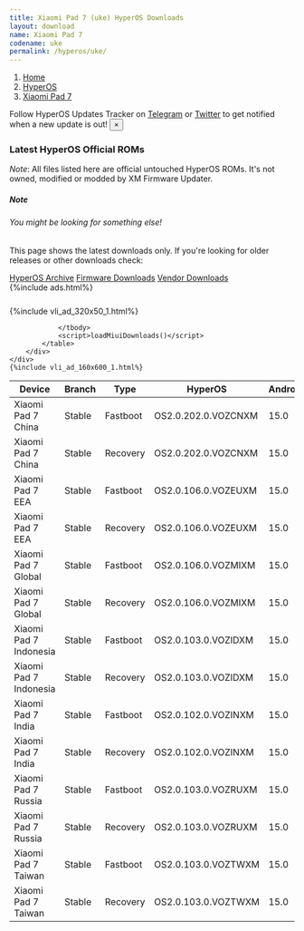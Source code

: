 ```yaml
---
title: Xiaomi Pad 7 (uke) HyperOS Downloads
layout: download
name: Xiaomi Pad 7
codename: uke
permalink: /hyperos/uke/
---
```

<nav aria-label="breadcrumb">
    <ol class="breadcrumb">
        <li class="breadcrumb-item"><a href="/">Home</a></li>
        <li class="breadcrumb-item"><a href="/hyperos/">HyperOS</a></li>
        <li class="breadcrumb-item active" aria-current="page"><a href="/hyperos/uke/">Xiaomi Pad 7</a></li>
    </ol>
</nav>
<div class="alert alert-primary alert-dismissible fade show" role="alert">
    Follow HyperOS Updates Tracker on <a href="https://t.me/MIUIUpdatesTracker" class="alert-link">Telegram</a>
     or <a href="https://twitter.com/MiFwUpdater" class="alert-link">Twitter</a> to get notified when a new update is out!
    <button type="button" class="close" data-dismiss="alert" aria-label="Close">
        <span aria-hidden="true">&times;</span>
    </button>
</div>

### Latest HyperOS Official ROMs
*Note*: All files listed here are official untouched HyperOS ROMs. It's not owned, modified or modded by XM Firmware Updater.
<div class="card">
  <div class="card-body">
    <h5 class="card-title">Note</h5>
    <h6 class="card-subtitle mb-2 text-muted">You might be looking for something else!</h6>
    <p class="card-text">This page shows the latest downloads only.
     If you're looking for older releases or other downloads check:</p>
    <a href="/archive/hyperos/uke/" class="card-link">HyperOS Archive</a>
    <a href="/firmware/uke/" class="card-link">Firmware Downloads</a>
    <a href="/vendor/uke/" class="card-link">Vendor Downloads</a>
  </div>
</div>
{%include ads.html%}
<div class="row justify-content-center">
    <div class="col-10">
        <div class="table-responsive-md" style="margin-top: 25px;">
            {%include vli_ad_320x50_1.html%}
            <table id="miui" class="display dt-responsive nowrap compact table table-striped table-hover table-sm">
                <thead class="thead-dark">
                    <tr>
                        <th data-ref="device">Device</th>
                        <th data-ref="branch">Branch</th>
                        <th data-ref="type">Type</th>
                        <th data-ref="miui">HyperOS</th>
                        <th data-ref="android">Android</th>
                        <th data-ref="size">Size</th>
                        <th data-ref="size">Date</th>
                        <th data-ref="link">Link</th>
                    </tr>
                </thead>
                <tbody>
                <tr><td>Xiaomi Pad 7 China</td><td>Stable</td><td>Fastboot</td><td>OS2.0.202.0.VOZCNXM</td><td>15.0</td><td>9.5 GB</td><td>2025-05-30</td><td><a href="/hyperos/uke/stable/OS2.0.202.0.VOZCNXM/">Download</a></td></tr>
<tr><td>Xiaomi Pad 7 China</td><td>Stable</td><td>Recovery</td><td>OS2.0.202.0.VOZCNXM</td><td>15.0</td><td>8.3 GB</td><td>2025-06-03</td><td><a href="/hyperos/uke/stable/OS2.0.202.0.VOZCNXM/">Download</a></td></tr>
<tr><td>Xiaomi Pad 7 EEA</td><td>Stable</td><td>Fastboot</td><td>OS2.0.106.0.VOZEUXM</td><td>15.0</td><td>7.2 GB</td><td>2025-05-20</td><td><a href="/hyperos/uke/stable/OS2.0.106.0.VOZEUXM/">Download</a></td></tr>
<tr><td>Xiaomi Pad 7 EEA</td><td>Stable</td><td>Recovery</td><td>OS2.0.106.0.VOZEUXM</td><td>15.0</td><td>6.1 GB</td><td>2025-05-30</td><td><a href="/hyperos/uke/stable/OS2.0.106.0.VOZEUXM/">Download</a></td></tr>
<tr><td>Xiaomi Pad 7 Global</td><td>Stable</td><td>Fastboot</td><td>OS2.0.106.0.VOZMIXM</td><td>15.0</td><td>7.4 GB</td><td>2025-05-20</td><td><a href="/hyperos/uke/stable/OS2.0.106.0.VOZMIXM/">Download</a></td></tr>
<tr><td>Xiaomi Pad 7 Global</td><td>Stable</td><td>Recovery</td><td>OS2.0.106.0.VOZMIXM</td><td>15.0</td><td>6.1 GB</td><td>2025-05-30</td><td><a href="/hyperos/uke/stable/OS2.0.106.0.VOZMIXM/">Download</a></td></tr>
<tr><td>Xiaomi Pad 7 Indonesia</td><td>Stable</td><td>Fastboot</td><td>OS2.0.103.0.VOZIDXM</td><td>15.0</td><td>7.1 GB</td><td>2025-05-14</td><td><a href="/hyperos/uke/stable/OS2.0.103.0.VOZIDXM/">Download</a></td></tr>
<tr><td>Xiaomi Pad 7 Indonesia</td><td>Stable</td><td>Recovery</td><td>OS2.0.103.0.VOZIDXM</td><td>15.0</td><td>6.0 GB</td><td>2025-05-24</td><td><a href="/hyperos/uke/stable/OS2.0.103.0.VOZIDXM/">Download</a></td></tr>
<tr><td>Xiaomi Pad 7 India</td><td>Stable</td><td>Fastboot</td><td>OS2.0.102.0.VOZINXM</td><td>15.0</td><td>6.7 GB</td><td>2025-05-14</td><td><a href="/hyperos/uke/stable/OS2.0.102.0.VOZINXM/">Download</a></td></tr>
<tr><td>Xiaomi Pad 7 India</td><td>Stable</td><td>Recovery</td><td>OS2.0.102.0.VOZINXM</td><td>15.0</td><td>5.9 GB</td><td>2025-05-24</td><td><a href="/hyperos/uke/stable/OS2.0.102.0.VOZINXM/">Download</a></td></tr>
<tr><td>Xiaomi Pad 7 Russia</td><td>Stable</td><td>Fastboot</td><td>OS2.0.103.0.VOZRUXM</td><td>15.0</td><td>7.8 GB</td><td>2025-05-14</td><td><a href="/hyperos/uke/stable/OS2.0.103.0.VOZRUXM/">Download</a></td></tr>
<tr><td>Xiaomi Pad 7 Russia</td><td>Stable</td><td>Recovery</td><td>OS2.0.103.0.VOZRUXM</td><td>15.0</td><td>6.0 GB</td><td>2025-05-26</td><td><a href="/hyperos/uke/stable/OS2.0.103.0.VOZRUXM/">Download</a></td></tr>
<tr><td>Xiaomi Pad 7 Taiwan</td><td>Stable</td><td>Fastboot</td><td>OS2.0.103.0.VOZTWXM</td><td>15.0</td><td>7.0 GB</td><td>2025-05-14</td><td><a href="/hyperos/uke/stable/OS2.0.103.0.VOZTWXM/">Download</a></td></tr>
<tr><td>Xiaomi Pad 7 Taiwan</td><td>Stable</td><td>Recovery</td><td>OS2.0.103.0.VOZTWXM</td><td>15.0</td><td>5.9 GB</td><td>2025-05-24</td><td><a href="/hyperos/uke/stable/OS2.0.103.0.VOZTWXM/">Download</a></td></tr>

                </tbody>
                <script>loadMiuiDownloads()</script>
            </table>
        </div>
    </div>
    {%include vli_ad_160x600_1.html%}
</div>
